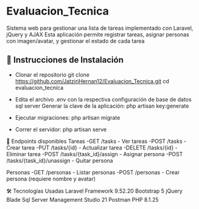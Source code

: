 # Evaluacion_Tecnica
Sistema web para gestionar una lista de tareas implementado con Laravel, jQuery y AJAX
Esta aplicación permite registrar tareas, asignar personas con imagen/avatar, y gestionar el estado de cada tarea

## 🚀 Instrucciones de Instalación
- Clonar el repositorio
git clone https://github.com/JatziriHernan12/Evaluacion_Tecnica.git
cd evaluacion_tecnica

- Edita el archivo .env con la respectiva configuración de base de datos sql server
Generar la clave de la aplicación: php artisan key:generate

- Ejecutar migraciones: php artisan migrate
- Correr el servidor: php artisan serve

📮 Endpoints disponibles
Tareas
-GET /tasks - Ver tareas
-POST /tasks - Crear tarea
-PUT /tasks/{id} - Actualizar tarea
-DELETE /tasks/{id} - Eliminar tarea
-POST /tasks/{task_id}/assign - Asignar persona
-POST /tasks/{task_id}/unassign - Quitar persona

Personas
-GET /personas - Listar personas
-POST /personas - Crear persona (requiere nombre y avatar)

🛠️ Tecnologías Usadas
Laravel Framework 9.52.20
Bootstrap 5
jQuery
Blade
Sql Server Management Studio 21
Postman
PHP 8.1.25
